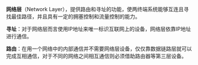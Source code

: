 **网络层**（Network Layer），提供路由和寻址的功能，使两终端系统能够互连且寻找最佳路径，并且具有一定的拥塞控制和流量控制的能力。

**寻址**：对于网络层而言使用IP地址来唯一标识互联网上的设备，网络层依靠IP地址进行通信。

**路由**：在用一个网络中的内部通信并不需要网络层设备，仅仅靠数据链路层就可以完成互相通信，对于不同的网络之间相互通信则必须借助路由器等第三层设备。
